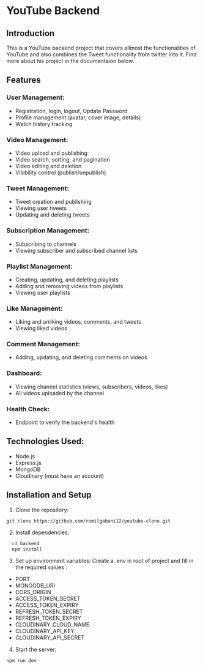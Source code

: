# YouTube Backend


## Introduction

This is a YouTube backend project that covers allmost the functionalities of YouTube and also combines the Tweet functionality from twitter into it. Find more about his project in the documentaion below.


## Features

### User Management:

- Registration, login, logout, Update Password
- Profile management (avatar, cover image, details)
- Watch history tracking

### Video Management:
- Video upload and publishing
- Video search, sorting, and pagination
- Video editing and deletion
- Visibility control (publish/unpublish)

### Tweet Management:

- Tweet creation and publishing
- Viewing user tweets
- Updating and deleting tweets

### Subscription Management:

- Subscribing to channels
- Viewing subscriber and subscribed channel lists

### Playlist Management:

- Creating, updating, and deleting playlists
- Adding and removing videos from playlists
- Viewing user playlists

### Like Management:

- Liking and unliking videos, comments, and tweets
- Viewing liked videos

### Comment Management:

- Adding, updating, and deleting comments on videos

### Dashboard:

- Viewing channel statistics (views, subscribers, videos, likes)
- All videos uploaded by the channel

### Health Check:

- Endpoint to verify the backend's health

## Technologies Used:

- Node.js
- Express.js
- MongoDB
- Cloudinary (must have an account)

## Installation and Setup

1. Clone the repository:

```git clone https://github.com/romilgabani12/youtube-clone.git```

2. Install dependencies:

```bash
  cd backend
  npm install
```

3. Set up environment variables: Create a .env in root of project and fill in the required values :

- PORT 
- MONGODB_URI 
- CORS_ORIGIN 
- ACCESS_TOKEN_SECRET 
- ACCESS_TOKEN_EXPIRY 
- REFRESH_TOKEN_SECRET 
- REFRESH_TOKEN_EXPIRY
- CLOUDINARY_CLOUD_NAME
- CLOUDINARY_API_KEY
- CLOUDINARY_API_SECRET

4. Start the server:

```npm run dev```